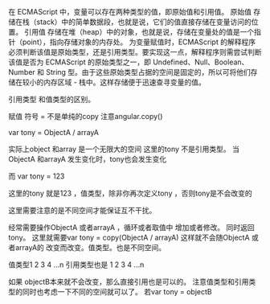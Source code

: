 在 ECMAScript 中，变量可以存在两种类型的值，即原始值和引用值。
原始值
存储在栈（stack）中的简单数据段，也就是说，它们的值直接存储在变量访问的位置。
引用值
存储在堆（heap）中的对象，也就是说，存储在变量处的值是一个指针（point），指向存储对象的内存处。
为变量赋值时，ECMAScript 的解释程序必须判断该值是原始类型，还是引用类型。要实现这一点，解释程序则需尝试判断该值是否为 ECMAScript 的原始类型之一，即 Undefined、Null、Boolean、Number 和 String 型。由于这些原始类型占据的空间是固定的，所以可将他们存储在较小的内存区域 - 栈中。这样存储便于迅速查寻变量的值。

引用类型 和值类型的区别。

赋值 符号 = 不是单纯的copy
注意angular.copy()

var tony = ObjectA / arrayA 

实际上object 和array 是一个无限大的空间
这里的tony 不是引用类型。
当ObjectA 和arrayA 发生变化时，tony也会发生变化

而 var tony = 123 

这里的tony 就是123 ，值类型，除非你再次定义tony ，否则tony是不会改变的

这里需要注意的是不同空间才能保证互不干扰。

经常需要操作ObjectA 或者arrayA ，循环或者取值中 增加或者修改。
同时返回tony。
这里就需要var tony = copy(ObjectA / arrayA) 这样就不会随ObjectA 或者arrayA的
改变而改变。值类型。也是不同空间。

值类型1 2 3 4 ...n 引用类型也是 1 2 3 4 ...n

如果 objectB本来就不会改变，那么直接引用也是可以的。
注意值类型和引用类型的同时也考虑一下不同的空间就可以了。
若var tony = objectB 

